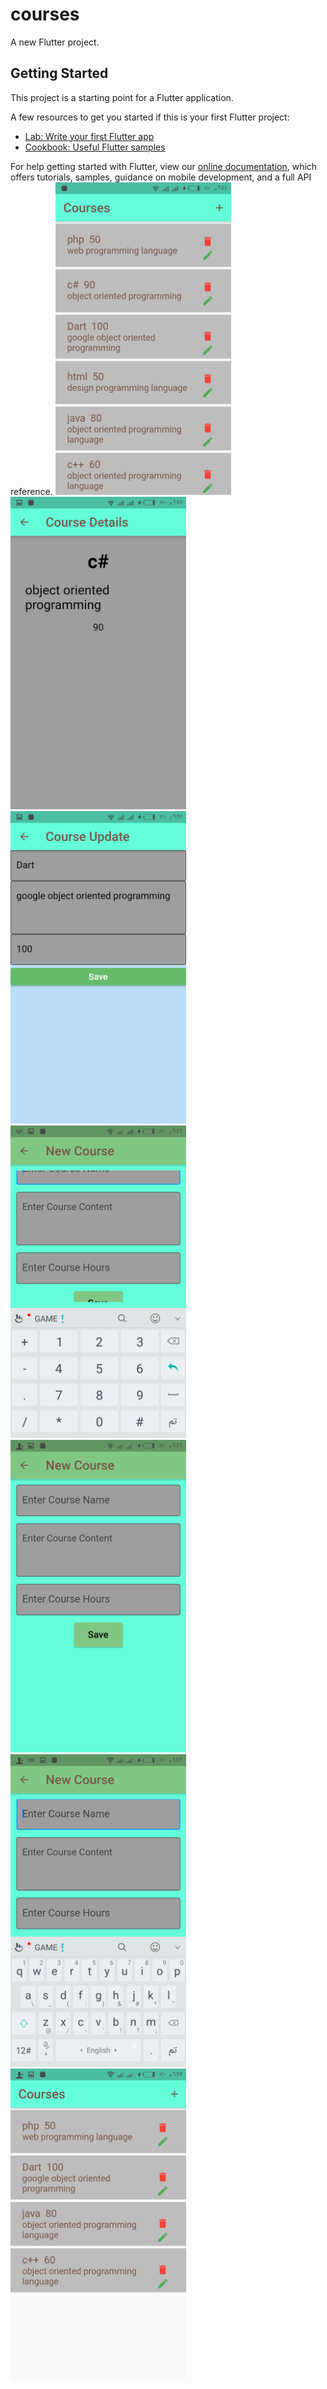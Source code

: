 # courses

A new Flutter project.

## Getting Started

This project is a starting point for a Flutter application.

A few resources to get you started if this is your first Flutter project:

- [Lab: Write your first Flutter app](https://flutter.dev/docs/get-started/codelab)
- [Cookbook: Useful Flutter samples](https://flutter.dev/docs/cookbook)

For help getting started with Flutter, view our
[online documentation](https://flutter.dev/docs), which offers tutorials,
samples, guidance on mobile development, and a full API reference.
<img src="images/Screenshot_٢٠٢١٠٦١٧-١٨٤٥٠١.png" wihth="450" height="500">
<img src="images/Screenshot_٢٠٢١٠٦١٧-١٨٤٥٠٩.png" wihth="450" height="500">
<img src="images/Screenshot_٢٠٢١٠٦١٧-١٨٤٥٥٦.png" wihth="450" height="500">
<img src="images/Screenshot_٢٠٢١٠٦١٧-١٨٤٦٢٣.png" wihth="450" height="500">
<img src="images/Screenshot_٢٠٢١٠٦١٧-١٨٤٦٤٤.png" wihth="450" height="500">
<img src="images/Screenshot_٢٠٢١٠٦١٧-١٨٤٦٥٥.png" wihth="450" height="500">
<img src="images/Screenshot_٢٠٢١٠٦١٧-١٨٤٧١٨.png" wihth="450" height="500">

